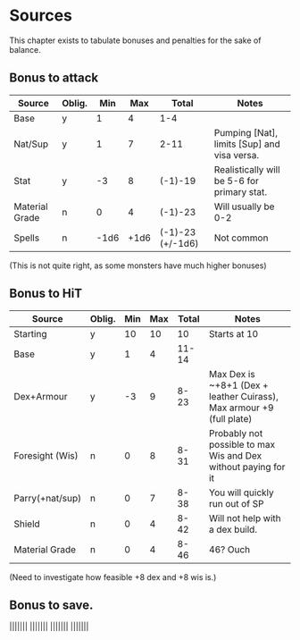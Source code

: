 # Sources

This chapter exists to tabulate bonuses and penalties for the sake of balance.

## Bonus to attack

|Source|Oblig.|Min|Max|Total|Notes|
|-|-|-|-|-|-|
|Base|y|1|4|1-4||
|Nat/Sup|y|1|7|2-11|Pumping [Nat], limits [Sup] and visa versa.|
|Stat|y|-3|8|(-1)-19|Realistically will be 5-6 for primary stat.|
|Material Grade|n|0|4|(-1)-23|Will usually be 0-2|
|Spells|n|-1d6|+1d6|(-1)-23 (+/-1d6)|Not common|

(This is not quite right, as some monsters have much higher bonuses)

## Bonus to HiT
|Source|Oblig.|Min|Max|Total|Notes|
|-|-|-|-|-|-|
|Starting|y|10|10|10|Starts at 10|
|Base|y|1|4|11-14||
|Dex+Armour|y|-3|9|8-23|Max Dex is ~+8+1 (Dex + leather Cuirass), Max armour +9 (full plate)|
|Foresight (Wis)|n|0|8|8-31|Probably not possible to max Wis and Dex without paying for it|
|Parry(+nat/sup)|n|0|7|8-38|You will quickly run out of SP|
|Shield|n|0|4|8-42|Will not help with a dex build.|
|Material Grade|n|0|4|8-46|46? Ouch|

(Need to investigate how feasible +8 dex and +8 wis is.)

## Bonus to save.

|||||||
|||||||
|||||||
|||||||

